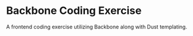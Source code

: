 # Backbone Coding Exercise
A frontend coding exercise utilizing Backbone along with Dust templating.
